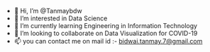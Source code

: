 - 👋 Hi, I’m @Tanmaybdw
- 👀 I’m interested in Data Science
- 🌱 I’m currently learning Engineering in Information Technology
- 💞️ I’m looking to collaborate on Data Visualization for COVID-19
- 📫 you can contact me on mail id :- bidwai.tanmay.7@gmail.com

<!---
Tanmaybdw/Tanmaybdw is a ✨ special ✨ repository because its `README.md` (this file) appears on your GitHub profile.
You can click the Preview link to take a look at your changes.
--->
